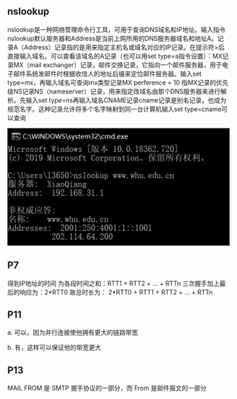 ## nslookup

nslookup是一种网络管理命令行工具，可用于查询DNS域名和IP地址。输入指令nslookup默认服务器和Address是当前上网所用的DNS服务器域名和地址A。记录A（Address）记录指的是用来指定主机名或域名对应的IP记录。在提示符>后直接输入域名，可以查看该域名的A记录（也可以用set type=a指令设置）：MX记录MX（mail exchanger）记录，邮件交换记录，它指向一个邮件服务器，用于电子邮件系统发邮件时根据收信人的地址后缀来定位邮件服务器。输入set type=mx，再输入域名可查询mx类型记录MX perference = 10 指MX记录的优先级NS记录NS（nameserver）记录，用来指定改域名由那个DNS服务器来进行解析。先输入set type=ns再输入域名CNAME记录cname记录是别名记录，也成为规范名字。这种记录允许将多个名字映射到同一台计算机输入set type=cname可以查询

![](nslookup.png)



## P7

得到IP地址的时间 为各段时间之和：RTT1 + RTT2 + … + RTTn
三次握手加上最后的响应为：2\*RTT0
故总时长为： 2\*RTT0 + RTT1 + RTT2 + … + RTTn

## P11

a. 可以，因为并行连接使他拥有更大的链路带宽

b. 有，这样可以保证他的带宽更大

## P13

MAIL FROM 是 SMTP 握手协议的一部分，而 From 是邮件报文的一部分